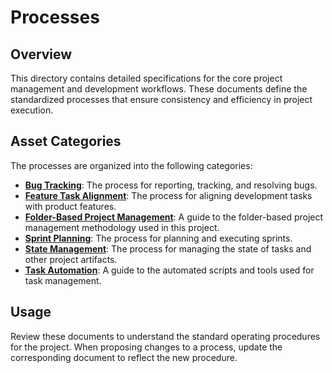 # Processes

## Overview

This directory contains detailed specifications for the core project management and development workflows. These documents define the standardized processes that ensure consistency and efficiency in project execution.

## Asset Categories

The processes are organized into the following categories:

*   **[Bug Tracking](./bug-tracking.md)**: The process for reporting, tracking, and resolving bugs.
*   **[Feature Task Alignment](./feature-task-alignment.md)**: The process for aligning development tasks with product features.
*   **[Folder-Based Project Management](./folder-based-project-management.md)**: A guide to the folder-based project management methodology used in this project.
*   **[Sprint Planning](./sprint-planning.md)**: The process for planning and executing sprints.
*   **[State Management](./state-management.md)**: The process for managing the state of tasks and other project artifacts.
*   **[Task Automation](./task-automation.md)**: A guide to the automated scripts and tools used for task management.

## Usage

Review these documents to understand the standard operating procedures for the project. When proposing changes to a process, update the corresponding document to reflect the new procedure.